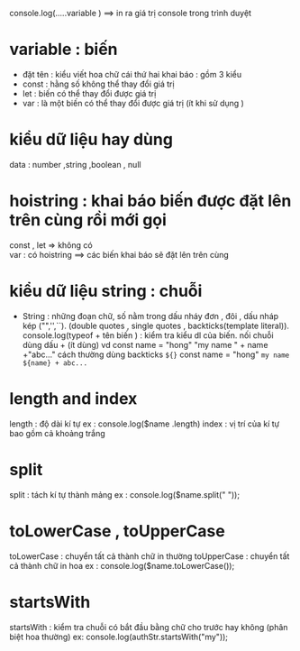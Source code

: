 console.log(.....variable ) ==> in ra giá trị console trong trình duyệt
# variable : biến 
- đặt tên : kiểu viết hoa chữ cái thứ hai 
khai báo : gồm 3 kiểu 
- const : hằng số không thể thay đổi giá trị 
- let  : biến có thể thay đổi được giá trị
- var  : là một biến có thể thay đổi được giá trị (ít khi sử dụng )
# kiểu dữ liệu hay dùng 
  data : number ,string ,boolean , null
# hoistring : khai báo biến được đặt lên trên cùng rồi mới gọi
  const , let => không có  
  var : có hoistring ==> các biến khai báo sẽ đặt lên trên cùng 
# kiểu dữ liệu string : chuỗi 
- String : những đoạn chữ, số nằm trong dấu nháy đơn , đôi , dấu nháp kép ("",'',``).
 (double quotes , single quotes , backticks(template literal)).
 console.log(typeof + tên biến ) : kiểm tra kiểu dl của biến.
 nối chuỗi dùng dấu + (ít dùng)
    vd const name = "hong" 
    "my name " + name +"abc..."
  cách thường dùng backticks `${}`
    const name = "hong" 
    `my name ${name} + abc...`
# length and index 
length : độ dài kí tự 
  ex : console.log($name .length)
index : vị trí của kí tự bao gồm cả khoảng trắng
# split 
 split : tách kí tự thành mảng 
 ex : console.log($name.split(" "));
# toLowerCase , toUpperCase
 toLowerCase : chuyển tất cả thành chữ in thường
 toUpperCase : chuyển tất cả thành chữ in hoa
 ex : console.log($name.toLowerCase());
# startsWith 
  startsWith : kiểm tra chuỗi có bắt đầu bằng chữ cho trước hay không (phân biệt hoa thường)
 ex: console.log(authStr.startsWith("my"));